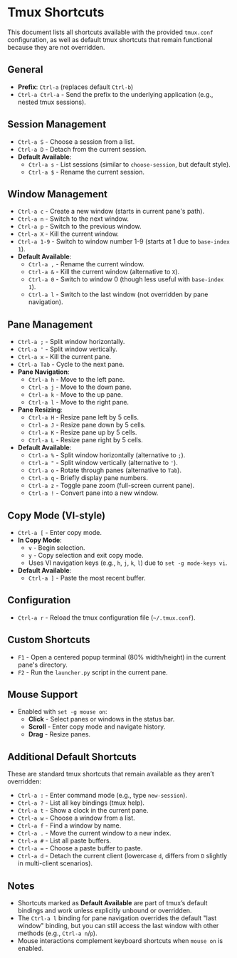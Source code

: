 # Tmux Shortcuts

This document lists all shortcuts available with the provided `tmux.conf` configuration, as well as default tmux shortcuts that remain functional because they are not overridden.

## General
- **Prefix**: `Ctrl-a` (replaces default `Ctrl-b`)
- `Ctrl-a Ctrl-a` - Send the prefix to the underlying application (e.g., nested tmux sessions).

## Session Management
- `Ctrl-a S` - Choose a session from a list.
- `Ctrl-a D` - Detach from the current session.
- **Default Available**:
  - `Ctrl-a s` - List sessions (similar to `choose-session`, but default style).
  - `Ctrl-a $` - Rename the current session.

## Window Management
- `Ctrl-a c` - Create a new window (starts in current pane's path).
- `Ctrl-a n` - Switch to the next window.
- `Ctrl-a p` - Switch to the previous window.
- `Ctrl-a X` - Kill the current window.
- `Ctrl-a 1-9` - Switch to window number 1-9 (starts at 1 due to `base-index 1`).
- **Default Available**:
  - `Ctrl-a ,` - Rename the current window.
  - `Ctrl-a &` - Kill the current window (alternative to `X`).
  - `Ctrl-a 0` - Switch to window 0 (though less useful with `base-index 1`).
  - `Ctrl-a l` - Switch to the last window (not overridden by pane navigation).

## Pane Management
- `Ctrl-a ;` - Split window horizontally.
- `Ctrl-a '` - Split window vertically.
- `Ctrl-a x` - Kill the current pane.
- `Ctrl-a Tab` - Cycle to the next pane.
- **Pane Navigation**:
  - `Ctrl-a h` - Move to the left pane.
  - `Ctrl-a j` - Move to the down pane.
  - `Ctrl-a k` - Move to the up pane.
  - `Ctrl-a l` - Move to the right pane.
- **Pane Resizing**:
  - `Ctrl-a H` - Resize pane left by 5 cells.
  - `Ctrl-a J` - Resize pane down by 5 cells.
  - `Ctrl-a K` - Resize pane up by 5 cells.
  - `Ctrl-a L` - Resize pane right by 5 cells.
- **Default Available**:
  - `Ctrl-a %` - Split window horizontally (alternative to `;`).
  - `Ctrl-a "` - Split window vertically (alternative to `'`).
  - `Ctrl-a o` - Rotate through panes (alternative to `Tab`).
  - `Ctrl-a q` - Briefly display pane numbers.
  - `Ctrl-a z` - Toggle pane zoom (full-screen current pane).
  - `Ctrl-a !` - Convert pane into a new window.

## Copy Mode (VI-style)
- `Ctrl-a [` - Enter copy mode.
- **In Copy Mode**:
  - `v` - Begin selection.
  - `y` - Copy selection and exit copy mode.
  - Uses VI navigation keys (e.g., `h`, `j`, `k`, `l`) due to `set -g mode-keys vi`.
- **Default Available**:
  - `Ctrl-a ]` - Paste the most recent buffer.

## Configuration
- `Ctrl-a r` - Reload the tmux configuration file (`~/.tmux.conf`).

## Custom Shortcuts
- `F1` - Open a centered popup terminal (80% width/height) in the current pane's directory.
- `F2` - Run the `launcher.py` script in the current pane.

## Mouse Support
- Enabled with `set -g mouse on`:
  - **Click** - Select panes or windows in the status bar.
  - **Scroll** - Enter copy mode and navigate history.
  - **Drag** - Resize panes.

## Additional Default Shortcuts
These are standard tmux shortcuts that remain available as they aren’t overridden:
- `Ctrl-a :` - Enter command mode (e.g., type `new-session`).
- `Ctrl-a ?` - List all key bindings (tmux help).
- `Ctrl-a t` - Show a clock in the current pane.
- `Ctrl-a w` - Choose a window from a list.
- `Ctrl-a f` - Find a window by name.
- `Ctrl-a .` - Move the current window to a new index.
- `Ctrl-a #` - List all paste buffers.
- `Ctrl-a =` - Choose a paste buffer to paste.
- `Ctrl-a d` - Detach the current client (lowercase `d`, differs from `D` slightly in multi-client scenarios).

## Notes
- Shortcuts marked as **Default Available** are part of tmux’s default bindings and work unless explicitly unbound or overridden.
- The `Ctrl-a l` binding for pane navigation overrides the default "last window" binding, but you can still access the last window with other methods (e.g., `Ctrl-a n`/`p`).
- Mouse interactions complement keyboard shortcuts when `mouse on` is enabled.
